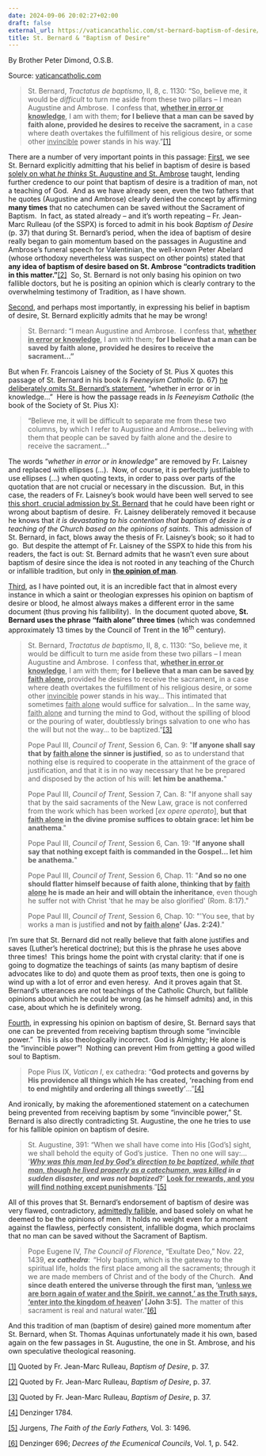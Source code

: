 ```yaml
---
date: 2024-09-06 20:02:27+02:00
draft: false
external_url: https://vaticancatholic.com/st-bernard-baptism-of-desire/
title: St. Bernard & "Baptism of Desire"
---
```



By Brother Peter Dimond, O.S.B.

Source: [vaticancatholic.com](https://vaticancatholic.com/st-bernard-baptism-of-desire/)


<blockquote>
<p>St. Bernard, <em>Tractatus de baptismo</em>, II, 8, c. 1130: “So, believe me, it would be <em>difficult</em> to turn me aside from these two pillars – I mean Augustine and Ambrose.  I confess that, <strong><u>whether in error or knowledge</u></strong>, I am with them; <strong>for I believe that a man can be saved by faith alone, provided he desires to receive the sacrament,</strong> in a case where death overtakes the fulfillment of his religious desire, or some other <u>invincible</u> power stands in his way.”<a href="#_edn1" name="_ednref1">[1]</a></p>
</blockquote>
<p>There are a number of very important points in this passage: <u>First</u>, we see St. Bernard explicitly admitting that his belief in baptism of desire is based <u>solely on what <em>he thinks </em>St. Augustine and St. Ambrose</u> taught, lending further credence to our point that baptism of desire is a tradition of man, not a teaching of God.  And as we have already seen, even the two fathers that he quotes (Augustine and Ambrose) clearly denied the concept by affirming <strong>many times</strong> that no catechumen can be saved without the Sacrament of Baptism.  In fact, as stated already – and it’s worth repeating – Fr. Jean-Marc Rulleau (of the SSPX) is forced to admit in his book <em>Baptism of Desire</em> (p. 37) that during St. Bernard’s period, when the idea of baptism of desire really began to gain momentum based on the passages in Augustine and Ambrose’s funeral speech for Valentinian, the well-known Peter Abelard (whose orthodoxy nevertheless was suspect on other points) stated that <strong>any idea of baptism of desire based on St. Ambrose “contradicts tradition in this matter.”</strong><a href="#_edn2" name="_ednref2">[2]</a>  So, St. Bernard is not only basing his opinion on two fallible doctors, but he is positing an opinion which is clearly contrary to the overwhelming testimony of Tradition, as I have shown.</p>
<p><u>Second</u>, and perhaps most importantly, in expressing his belief in baptism of desire, St. Bernard explicitly admits that he may be wrong! </p>
<blockquote>
<p>St. Bernard: “I mean Augustine and Ambrose.  I confess that, <strong><u>whether in error or knowledge</u></strong>, I am with them; <strong>for I believe that a man can be saved by faith alone, provided he desires to receive the sacrament…”</strong></p>
</blockquote>
<p>But when Fr. Francois Laisney of the Society of St. Pius X quotes this passage of St. Bernard in his book <em>Is Feeneyism Catholic</em> (p. 67) <u>he deliberately omits St. Bernard’s statement</u>, “whether in error or in knowledge…”  Here is how the passage reads in <em>Is Feeneyism Catholic </em>(the book of the Society of St. Pius X):</p>
<blockquote>
<p>“Believe me, it will be difficult to separate me from these two columns, by which I refer to Augustine and Ambrose<strong>…</strong> believing with them that people can be saved by faith alone and the desire to receive the sacrament…”</p>
</blockquote>
<p>The words “<em>whether in error or in knowledge</em>” are removed by Fr. Laisney and replaced with ellipses (…).  Now, of course, it is perfectly justifiable to use ellipses (…) when quoting texts, in order to pass over parts of the quotation that are not crucial or necessary in the discussion.  But, in this case, the readers of Fr. Laisney’s book would have been well served to see <u>this short, crucial admission by St. Bernard</u> that he could have been right or wrong about baptism of desire.  Fr. Laisney deliberately removed it because he knows that <em>it is devastating to his contention that baptism of desire is a teaching of the Church based on the opinions of saints</em>.  This admission of St. Bernard, in fact, blows away the thesis of Fr. Laisney’s book; so it had to go.  But despite the attempt of Fr. Laisney of the SSPX to hide this from his readers, the fact is out: St. Bernard admits that he wasn’t even sure about baptism of desire since the idea is not rooted in any teaching of the Church or infallible tradition, but only in <strong><u>the opinion of man</u></strong>.</p>
<p><u>Third</u>, as I have pointed out, it is an incredible fact that in almost every instance in which a saint or theologian expresses his opinion on baptism of desire or blood, he almost always makes a different error in the same document (thus proving his fallibility).  In the document quoted above, <strong>St. Bernard uses the phrase “faith alone” three times</strong> (which was condemned approximately 13 times by the Council of Trent in the 16<sup>th</sup> century).</p>
<blockquote>
<p>St. Bernard, <em>Tractatus de baptismo</em>, II, 8, c. 1130: “So, believe me, it would be difficult to turn me aside from these two pillars – I mean Augustine and Ambrose.  I confess that, <strong><u>whether in error or knowledge</u></strong>, I am with them; <strong>for I believe that a man can be saved <u>by faith alone</u>, </strong>provided he desires to receive the sacrament<strong>,</strong> in a case where death overtakes the fulfillment of his religious desire, or some other <u>invincible</u> power stands in his way… This intimated that sometimes <u>faith alone</u> would suffice for salvation… In the same way, <u>faith alone</u> and turning the mind to God, without the spilling of blood or the pouring of water, doubtlessly brings salvation to one who has the will but not the way… to be baptized.”<a href="#_edn3" name="_ednref3">[3]</a></p>
<p>Pope Paul III, <em>Council of Trent</em>, Session 6, Can. 9: "<strong>If anyone shall say that by <u>faith alone</u> the sinner is justified</strong>, so as to understand that nothing else is required to cooperate in the attainment of the grace of justification, and that it is in no way necessary that he be prepared and disposed by the action of his will: <strong>let him be anathema.</strong>"</p>
<p>Pope Paul III, <em>Council of Trent</em>, Session 7, Can. 8: "If anyone shall say that by the said sacraments of the New Law, grace is not conferred from the work which has been worked [<em>ex opere operato</em>], <strong>but that <u>faith alone</u> in the divine promise suffices to obtain grace: let him be anathema</strong>."</p>
<p>Pope Paul III, <em>Council of Trent</em>, Session 6, Can. 19: "<strong>If anyone shall say that nothing except faith is commanded in the Gospel... let him be anathema.</strong>"</p>
<p>Pope Paul III, <em>Council of Trent</em>, Session 6, Chap. 11: "<strong>And so no one should flatter himself because of faith alone, thinking that by <u>faith alone</u> he is made an heir and will obtain the inheritance</strong>, even though he suffer not with Christ 'that he may be also glorified' (Rom. 8:17)."</p>
<p>Pope Paul III, <em>Council of Trent</em>, Session 6, Chap. 10: "'You see, that by works a man is justified <strong>and not by <u>faith alone</u>' (Jas. 2:24)</strong>."</p>
</blockquote>
<p>I’m sure that St. Bernard did not really believe that faith alone justifies and saves (Luther’s heretical doctrine); but this is the phrase he uses above three times!  This brings home the point with crystal clarity: that if one is going to dogmatize the teachings of saints (as many baptism of desire advocates like to do) and quote them as proof texts, then one is going to wind up with a lot of error and even heresy.  And it proves again that St. Bernard’s utterances are not teachings of the Catholic Church, but fallible opinions about which he could be wrong (as he himself admits) and, in this case, about which he is definitely wrong. </p>
<p><u>Fourth</u>, in expressing his opinion on baptism of desire, St. Bernard says that one can be prevented from receiving baptism through some “invincible power.”  This is also theologically incorrect.  God is Almighty; He alone is the “invincible power”!  Nothing can prevent Him from getting a good willed soul to Baptism.</p>
<blockquote>
<p>Pope Pius IX, <em>Vatican I</em>, ex cathedra: “<strong>God protects and governs by His providence all things which He has created, ‘reaching from end to end mightily and ordering all things sweetly’</strong>...”<a href="#_edn4" name="_ednref4">[4]</a></p>
</blockquote>
<p>And ironically, by making the aforementioned statement on a catechumen being prevented from receiving baptism by some “invincible power,” St. Bernard is also directly contradicting St. Augustine, the one he tries to use for his fallible opinion on baptism of desire.</p>
<blockquote>
<p>St. Augustine, 391: “When we shall have come into His [God’s] sight, we shall behold the equity of God’s justice.  Then no one will say:… ‘<strong><em><u>Why was this man led by God’s direction to be baptized, while that man, though he lived properly as a catechumen, was killed</u> in a sudden disaster, and was not baptized</em>?</strong>’ <strong><u>Look for rewards, and you will find nothing except punishments</u></strong>.”<a href="#_edn5" name="_ednref5">[5]</a></p>
</blockquote>
<p>All of this proves that St. Bernard’s endorsement of baptism of desire was very flawed, contradictory, <u>admittedly fallible,</u> and based solely on what he deemed to be the opinions of men.  It holds no weight even for a moment against the flawless, perfectly consistent, infallible dogma, which proclaims that no man can be saved without the Sacrament of Baptism.</p>
<blockquote>
<p>Pope Eugene IV, <em>The Council of Florence</em>, “Exultate Deo,” Nov. 22, 1439, <strong><em>ex cathedra</em></strong>:<strong>  </strong>“Holy baptism, which is the gateway to the spiritual life, holds the first place among all the sacraments; through it we are made members of Christ and of the body of the Church.  <strong>And since death entered the universe through the first man, ‘<u>unless we are born again of water and the Spirit, we cannot,’ as the Truth says, ‘enter into the kingdom of heaven</u>’ [John 3:5]. </strong> The matter of this sacrament is real and natural water.”<a href="#_edn6" name="_ednref6">[6]</a></p>
</blockquote>
<p>And this tradition of man (baptism of desire) gained more momentum after St. Bernard, when St. Thomas Aquinas unfortunately made it his own, based again on the few passages in St. Augustine, the one in St. Ambrose, and his own speculative theological reasoning.</p>
<div class="footnotes">
<p><a href="#_ednref1" name="_edn1">[1]</a> Quoted by Fr. Jean-Marc Rulleau, <em>Baptism of Desire</em>, p. 37.</p>
<p><a href="#_ednref2" name="_edn2">[2]</a> Quoted by Fr. Jean-Marc Rulleau, <em>Baptism of Desire</em>, p. 37.</p>
<p><a href="#_ednref3" name="_edn3">[3]</a> Quoted by Fr. Jean-Marc Rulleau, <em>Baptism of Desire</em>, p. 37.</p>
<p><a href="#_ednref4" name="_edn4">[4]</a> Denzinger 1784.</p>
<p><a href="#_ednref5" name="_edn5">[5]</a> Jurgens, <em>The Faith of the Early Fathers, </em>Vol. 3: 1496.</p>
<p><a href="#_ednref6" name="_edn6">[6]</a> Denzinger 696; <em>Decrees of the Ecumenical Councils</em>, Vol. 1, p. 542.</p>
</div>
